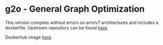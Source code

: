 g2o - General Graph Optimization
================================

This version compiles without errors on arm/v7 architectures and includes a dockerfile.
Upstream repository can be found [here](https://github.com/RainerKuemmerle/g2o).  

Dockerhub image [here](https://hub.docker.com/repository/docker/harwinrene/g2o).  
